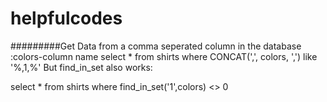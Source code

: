 # helpfulcodes

#########Get Data from a comma seperated column in the database :colors-column name
select * from shirts where CONCAT(',', colors, ',') like '%,1,%'
But find_in_set also works:

select * from shirts where find_in_set('1',colors) <> 0
